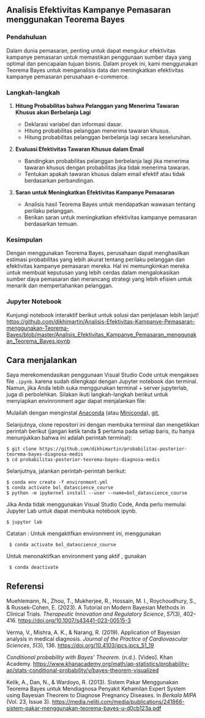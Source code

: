 ## Analisis Efektivitas Kampanye Pemasaran menggunakan Teorema Bayes

### Pendahuluan

Dalam dunia pemasaran, penting untuk dapat mengukur efektivitas kampanye pemasaran untuk memastikan penggunaan sumber daya yang optimal dan pencapaian tujuan bisnis. Dalam proyek ini, kami menggunakan Teorema Bayes untuk menganalisis data dan meningkatkan efektivitas kampanye pemasaran perusahaan e-commerce.

### Langkah-langkah

1. **Hitung Probabilitas bahwa Pelanggan yang Menerima Tawaran Khusus akan Berbelanja Lagi**
   - Deklarasi variabel dan informasi dasar.
   - Hitung probabilitas pelanggan menerima tawaran khusus.
   - Hitung probabilitas pelanggan berbelanja lagi secara keseluruhan.

2. **Evaluasi Efektivitas Tawaran Khusus dalam Email**
   - Bandingkan probabilitas pelanggan berbelanja lagi jika menerima tawaran khusus dengan probabilitas jika tidak menerima tawaran.
   - Tentukan apakah tawaran khusus dalam email efektif atau tidak berdasarkan perbandingan.

3. **Saran untuk Meningkatkan Efektivitas Kampanye Pemasaran**
   - Analisis hasil Teorema Bayes untuk mendapatkan wawasan tentang perilaku pelanggan.
   - Berikan saran untuk meningkatkan efektivitas kampanye pemasaran berdasarkan temuan.

### Kesimpulan

Dengan menggunakan Teorema Bayes, perusahaan dapat menghasilkan estimasi probabilitas yang lebih akurat tentang perilaku pelanggan dan efektivitas kampanye pemasaran mereka. Hal ini memungkinkan mereka untuk membuat keputusan yang lebih cerdas dalam mengalokasikan sumber daya pemasaran dan merancang strategi yang lebih efisien untuk menarik dan mempertahankan pelanggan.

### Jupyter Notebook 

Kunjungi notebook interaktif berikut untuk solusi dan penjelasan lebih lanjut!
https://github.com/dikhimartin/Analisis-Efektivitas-Kampanye-Pemasaran-menggunakan-Teorema-Bayes/blob/master/Analisis_Efektivitas_Kampanye_Pemasaran_menggunakan_Teorema_Bayes.ipynb

Cara menjalankan 
---------------

Saya merekomendasikan penggunaan Visual Studio Code untuk mengakses file `.ipynb`. karena sudah dilengkapi dengan Jupyter notebook dan terminal. Namun, jika Anda lebih suka menggunakan terminal + server jupyterlab, juga di perbolehkan. Silakan ikuti langkah-langkah berikut untuk menyiapkan envinronment agar dapat menjalankan file:

Mulailah dengan menginstal [Anaconda](https://www.anaconda.com/products/distribution) (atau [Miniconda](https://docs.conda.io/en/latest/miniconda.html)), [git](https://git-scm.com/downloads), 

Selanjutnya, clone repositori ini dengan membuka terminal dan mengetikkan perintah berikut (jangan ketik tanda $ pertama pada setiap baris, itu hanya menunjukkan bahwa ini adalah perintah terminal):

    $ git clone https://github.com/dikhimartin/probabilitas-posterior-teorema-bayes-diagnosa-medis
    $ cd probabilitas-posterior-teorema-bayes-diagnosa-medis

Selanjutnya, jalankan perintah-perintah berikut:

    $ conda env create -f environment.yml
    $ conda activate bol_datascience_course
    $ python -m ipykernel install --user --name=bol_datascience_course

Jika Anda tidak menggunakan Visual Studio Code, Anda perlu memulai Jupyter Lab untuk dapat membuka notebook ipynb.

    $ jupyter lab

Catatan :
 Untuk mengaktifkan environment ini, menggunakan

     $ conda activate bol_datascience_course

 Untuk menonaktifkan environment yang aktif , gunakan

     $ conda deactivate    



Referensi
--------

Muehlemann, N., Zhou, T., Mukherjee, R., Hossain, M. I., Roychoudhury, S., & Russek-Cohen, E. (2023). A Tutorial on Modern Bayesian Methods in Clinical Trials. *Therapeutic Innovation and Regulatory Science*, *57*(3), 402–416. https://doi.org/10.1007/s43441-023-00515-3

Verma, V., Mishra, A. K., & Narang, R. (2019). Application of Bayesian analysis in medical diagnosis. *Journal of the Practice of Cardiovascular Sciences*, *5*(3), 136. https://doi.org/10.4103/jpcs.jpcs_51_19

*Conditional probability with Bayes’ Theorem*. (n.d.). [Video]. Khan Academy. https://www.khanacademy.org/math/ap-statistics/probability-ap/stats-conditional-probability/v/bayes-theorem-visualized

Kelik, A., Dan, N., & Wardoyo, R. (2013). Sistem Pakar Menggunakan Teorema Bayes untuk Mendiagnosa Penyakit Kehamilan Expert System using Bayesian Theorem to Diagnose Pregnancy Diseases. In *Berkala MIPA* (Vol. 23, Issue 3). https://media.neliti.com/media/publications/241866-sistem-pakar-menggunakan-teorema-bayes-u-d0cb123a.pdf